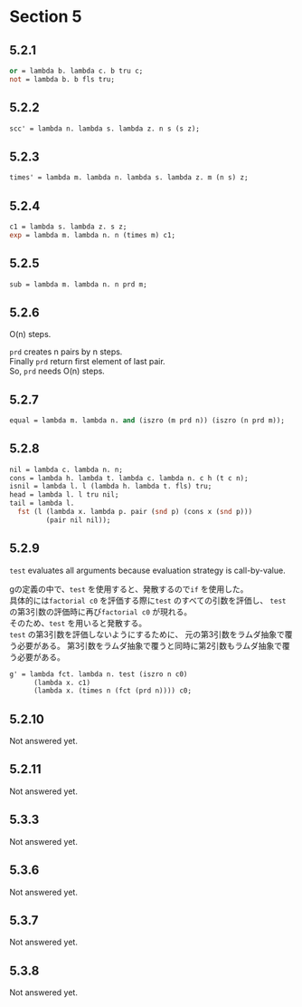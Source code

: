 # Section 5

## 5.2.1

```ocaml
or = lambda b. lambda c. b tru c;
not = lambda b. b fls tru;
```

## 5.2.2

```ocaml
scc' = lambda n. lambda s. lambda z. n s (s z);
```

## 5.2.3

```ocaml
times' = lambda m. lambda n. lambda s. lambda z. m (n s) z;
```

## 5.2.4

```ocaml
c1 = lambda s. lambda z. s z;
exp = lambda m. lambda n. n (times m) c1;
```

## 5.2.5

```ocaml
sub = lambda m. lambda n. n prd m;
```

## 5.2.6

O(n) steps.  
  
```prd``` creates n pairs by n steps.  
Finally ```prd``` return first element of last pair.  
So, ```prd``` needs O(n) steps.  

## 5.2.7

```ocaml
equal = lambda m. lambda n. and (iszro (m prd n)) (iszro (n prd m));
```

## 5.2.8

```ocaml
nil = lambda c. lambda n. n;
cons = lambda h. lambda t. lambda c. lambda n. c h (t c n);
isnil = lambda l. l (lambda h. lambda t. fls) tru;
head = lambda l. l tru nil;
tail = lambda l.
  fst (l (lambda x. lambda p. pair (snd p) (cons x (snd p)))
         (pair nil nil));
```

## 5.2.9

```test``` evaluates all arguments because evaluation strategy is call-by-value.  

gの定義の中で、```test``` を使用すると、発散するので```if``` を使用した。  
具体的には```factorial c0``` を評価する際に```test``` のすべての引数を評価し、
```test``` の第3引数の評価時に再び```factorial c0``` が現れる。  
そのため、```test``` を用いると発散する。  
```test``` の第3引数を評価しないようにするために、
元の第3引数をラムダ抽象で覆う必要がある。
第3引数をラムダ抽象で覆うと同時に第2引数もラムダ抽象で覆う必要がある。

```ocaml
g' = lambda fct. lambda n. test (iszro n c0)
      (lambda x. c1)
      (lambda x. (times n (fct (prd n)))) c0;
```

## 5.2.10

Not answered yet.

## 5.2.11

Not answered yet.

## 5.3.3

Not answered yet.

## 5.3.6

Not answered yet.

## 5.3.7

Not answered yet.

## 5.3.8

Not answered yet.
